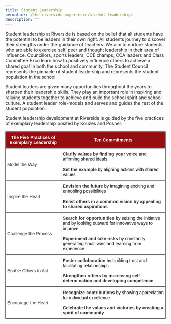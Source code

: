 ```yaml
---
title: Student Leadership
permalink: /the-riverside-experience/student-leadership/
description: ""
---
```

Student leadership at Riverside is based on the belief that all students have the potential to be leaders in their own right. All students journey to discover their strengths under the guidance of teachers. We aim to nurture students who are able to exercise self, peer and thought leadership in their area of influence. Councillors, sports leaders, CCE champs, CCA leaders and Class Committee Exco learn how to positively influence others to achieve a shared goal in both the school and community. The Student Council represents the pinnacle of student leadership and represents the student population in the school.

Student leaders are given many opportunities throughout the years to sharpen their leadership skills. They play an important role in inspiring and rallying students together to achieve and build the school spirit and school culture. A student leader role-models and serves and guides the rest of the student population.

Student leadership development at Riverside is guided by the five practices of exemplary leadership posited by Kouzes and Posner:

<style type="text/css">
.tg  {border-collapse:collapse;border-spacing:0;}
.tg td{border-color:black;border-style:solid;border-width:1px;font-family:Arial, sans-serif;font-size:14px;
  overflow:hidden;padding:10px 5px;word-break:normal;}
.tg th{border-color:black;border-style:solid;border-width:1px;font-family:Arial, sans-serif;font-size:14px;
  font-weight:normal;overflow:hidden;padding:10px 5px;word-break:normal;}
.tg .tg-tm00{background-color:#FFF;color:#343434;font-weight:bold;text-align:left;vertical-align:top}
.tg .tg-m8pc{background-color:#960E12;color:#FFF;font-weight:bold;text-align:center;vertical-align:middle}
.tg .tg-xuzz{background-color:#FFF;color:#343434;text-align:left;vertical-align:middle}
.tg .tg-kp75{background-color:#FFF;color:#343434;text-align:left;vertical-align:top}
</style>
<table class="tg">
<thead>
  <tr>
    <th class="tg-m8pc"><span style="font-weight:bold;color:#FFF;background-color:#960E12">The Five Practices of Exemplary Leadership</span></th>
    <th class="tg-m8pc"><span style="font-weight:bold;color:#FFF;background-color:#960E12">Ten Commitments</span></th>
  </tr>
</thead>
<tbody>
  <tr>
    <td class="tg-xuzz"><span style="color:#343434;background-color:#FFF">Model the Way</span></td>
    <td class="tg-tm00">Clarify values by finding your voice <span style="font-weight:400;color:#000">and affirming shared ideals</span><br><br>Set the example <span style="font-weight:400;color:#000">by aligning actions with shared values</span></td>
  </tr>
  <tr>
    <td class="tg-xuzz"><span style="color:#343434;background-color:#FFF">Inspire the Heart</span></td>
    <td class="tg-tm00">Envision the future <span style="font-weight:400;color:#000">by imagining exciting and ennobling possibilities</span><br><br>Enlist others <span style="color:#343434;background-color:#FFF">in a common vision by appealing to shared aspirations</span></td>
  </tr>
  <tr>
    <td class="tg-xuzz"><span style="color:#343434;background-color:#FFF">Challenge the Process</span></td>
    <td class="tg-kp75"><span style="font-weight:bold">Search for opportunities</span> <span style="color:#000">by seizing the initiative and by looking outward for innovative ways to improve</span><br><br><span style="font-weight:bold">Experiment and take risks</span> <span style="font-weight:400;color:#000">by constantly generating small wins and learning from experience</span></td>
  </tr>
  <tr>
    <td class="tg-xuzz"><span style="color:#343434;background-color:#FFF">Enable Others to Act</span></td>
    <td class="tg-tm00">Foster collaboration <span style="font-weight:400;color:#000">by building trust and facilitating relationships</span><br><br>Strengthen others <span style="color:#343434;background-color:#FFF">by increasing self determination and developing competence</span></td>
  </tr>
  <tr>
    <td class="tg-xuzz"><span style="color:#343434;background-color:#FFF">Encourage the Heart</span></td>
    <td class="tg-tm00">Recognize contributions <span style="font-weight:400;color:#000">by showing appreciation for individual excellence</span><br><br>Celebrate the values and victories <span style="color:#343434;background-color:#FFF">by creating a spirit of community</span></td>
  </tr>
</tbody>
</table>